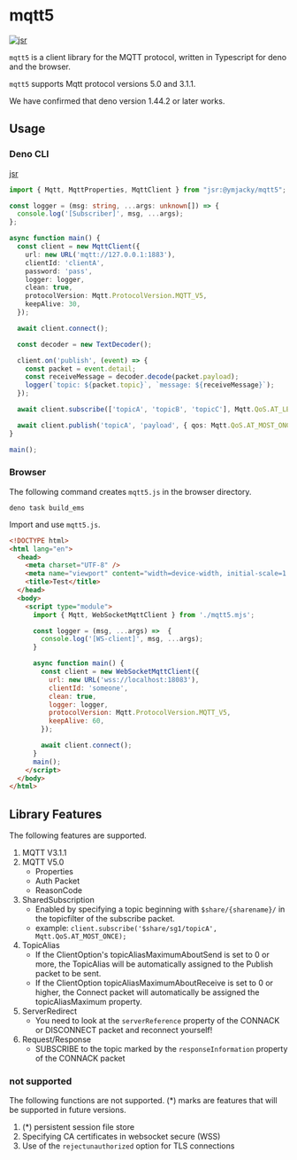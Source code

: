 # mqtt5
[![jsr](https://jsr.io/badges/@ymjacky/mqtt5)](https://jsr.io/badges/@ymjacky/mqtt5)

``mqtt5`` is a client library for the MQTT protocol, written in Typescript for deno and the browser.

``mqtt5`` supports Mqtt protocol versions 5.0 and 3.1.1.

We have confirmed that deno version 1.44.2 or later works.

## Usage

### Deno CLI


[jsr](https://jsr.io/@ymjacky/mqtt5)


```ts
import { Mqtt, MqttProperties, MqttClient } from "jsr:@ymjacky/mqtt5";

const logger = (msg: string, ...args: unknown[]) => {
  console.log('[Subscriber]', msg, ...args);
};

async function main() {
  const client = new MqttClient({
    url: new URL('mqtt://127.0.0.1:1883'),
    clientId: 'clientA',
    password: 'pass',
    logger: logger,
    clean: true,
    protocolVersion: Mqtt.ProtocolVersion.MQTT_V5,
    keepAlive: 30,
  });

  await client.connect();

  const decoder = new TextDecoder();

  client.on('publish', (event) => {
    const packet = event.detail;
    const receiveMessage = decoder.decode(packet.payload);
    logger(`topic: ${packet.topic}`, `message: ${receiveMessage}`);
  });

  await client.subscribe(['topicA', 'topicB', 'topicC'], Mqtt.QoS.AT_LEAST_ONCE);

  await client.publish('topicA', 'payload', { qos: Mqtt.QoS.AT_MOST_ONCE });
}

main();
```

### Browser

The following command creates ``mqtt5.js`` in the browser directory.
```
deno task build_ems
```
Import and use ``mqtt5.js``.

```html
<!DOCTYPE html>
<html lang="en">
  <head>
    <meta charset="UTF-8" />
    <meta name="viewport" content="width=device-width, initial-scale=1.0" />
    <title>Test</title>
  </head>
  <body>
    <script type="module">
      import { Mqtt, WebSocketMqttClient } from './mqtt5.mjs';

      const logger = (msg, ...args) =>  {
        console.log('[WS-client]', msg, ...args);
      }

      async function main() {
        const client = new WebSocketMqttClient({
          url: new URL('wss://localhost:18083'),
          clientId: 'someone',
          clean: true,
          logger: logger,
          protocolVersion: Mqtt.ProtocolVersion.MQTT_V5,
          keepAlive: 60,
        });

        await client.connect();
      }
      main();
    </script>
  </body>
</html>
```


## Library Features

The following features are supported.

1. MQTT V3.1.1
2. MQTT V5.0
   - Properties
   - Auth Packet
   - ReasonCode
3. SharedSubscription
   - Enabled by specifying a topic beginning with ``$share/{sharename}/`` in the topicfilter of the subscribe packet.
   - example: ``client.subscribe('$share/sg1/topicA', Mqtt.QoS.AT_MOST_ONCE);``
4. TopicAlias
   - If the ClientOption's topicAliasMaximumAboutSend is set to 0 or more, the TopicAlias will be automatically assigned to the Publish packet to be sent.
   - If the ClientOption topicAliasMaximumAboutReceive is set to 0 or higher, the Connect packet will automatically be assigned the topicAliasMaximum property.
5. ServerRedirect
   - You need to look at the ``serverReference`` property of the CONNACK or DISCONNECT packet and reconnect yourself!
6. Request/Response
   - SUBSCRIBE  to the topic marked by the ``responseInformation`` property of the CONNACK packet

### not supported

The following functions are not supported.
(*) marks are features that will be supported in future versions.

1. (*) persistent session file store
2. Specifying CA certificates in websocket secure (WSS)
3. Use of the ``rejectunauthorized`` option for TLS connections